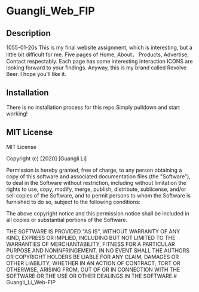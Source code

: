 # Guangli_Web_FIP

## Description
1055-01-20s This is my final website assignment, which is interesting, but a little bit difficult for me. Five pages of Home, About， Products, Advertise, Contact respectably. Each page has some interesting interaction ICONS are looking forward to your findings. Anyway, this is my brand called Revolve Beer. I hope you'll like it.

## Installation
There is no installation process for this repo.Simply pulldown and start working!

## MIT License
MIT License

Copyright (c) [2020] [Guangli Li]

Permission is hereby granted, free of charge, to any person obtaining a copy of this software and associated documentation files (the "Software"), to deal in the Software without restriction, including without limitation the rights to use, copy, modify, merge, publish, distribute, sublicense, and/or sell copies of the Software, and to permit persons to whom the Software is furnished to do so, subject to the following conditions:

The above copyright notice and this permission notice shall be included in all copies or substantial portions of the Software.

THE SOFTWARE IS PROVIDED "AS IS", WITHOUT WARRANTY OF ANY KIND, EXPRESS OR IMPLIED, INCLUDING BUT NOT LIMITED TO THE WARRANTIES OF MERCHANTABILITY, FITNESS FOR A PARTICULAR PURPOSE AND NONINFRINGEMENT. IN NO EVENT SHALL THE AUTHORS OR COPYRIGHT HOLDERS BE LIABLE FOR ANY CLAIM, DAMAGES OR OTHER LIABILITY, WHETHER IN AN ACTION OF CONTRACT, TORT OR OTHERWISE, ARISING FROM, OUT OF OR IN CONNECTION WITH THE SOFTWARE OR THE USE OR OTHER DEALINGS IN THE SOFTWARE.# Guangli_Li_Web-FIP